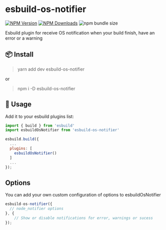 # esbuild-os-notifier

[![NPM Version](https://img.shields.io/npm/v/esbuild-os-notifier)](https://www.npmjs.com/package/esbuild-os-notifier)
[![NPM Downloads](https://img.shields.io/npm/dm/esbuild-os-notifier)](https://www.npmjs.com/package/esbuild-os-notifier)
![npm bundle size](https://img.shields.io/bundlephobia/minzip/esbuild-os-notifier)

Esbuild plugin for receive OS notification when your build finish, have an error or a warning

## 📦 Install 
> yarn add dev esbuild-os-notifier

or

> npm i -D esbuild-os-notifier

## 🚀 Usage

Add it to your esbuild plugins list:

```js
import { build } from 'esbuild'
import esbuildOsNotifier from 'esbuild-os-notifier'

esbuild.build({
  ...
  plugins: [
    esbuildOsNotifier()
  ]
  ...
});

```

## Options
You can add your own custom configuration of options to esbuildOsNotifier

```js
esbuild-os-notifier({
  // node_notifier options
}, {
    // Show or disable notifications for error, warnings or sucess
});
```
